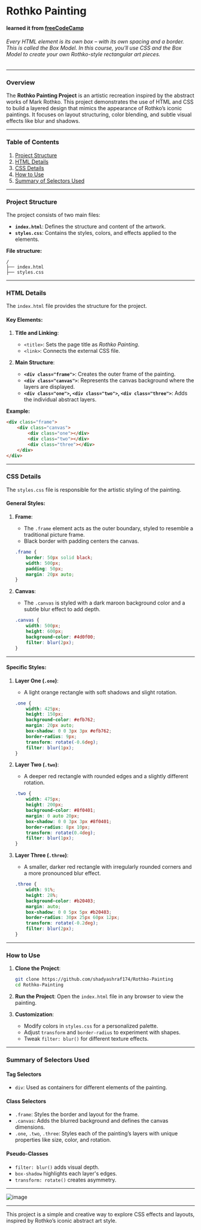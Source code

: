 # **Rothko Painting**
#### learned it from [freeCodeCamp](https://www.freecodecamp.org/)
###### Every HTML element is its own box – with its own spacing and a border. This is called the Box Model. In this course, you'll use CSS and the Box Model to create your own Rothko-style rectangular art pieces.
---
### **Overview**  
The **Rothko Painting Project** is an artistic recreation inspired by the abstract works of Mark Rothko. This project demonstrates the use of HTML and CSS to build a layered design that mimics the appearance of Rothko’s iconic paintings. It focuses on layout structuring, color blending, and subtle visual effects like blur and shadows.

---

### **Table of Contents**
1. [Project Structure](#project-structure)
2. [HTML Details](#html-details)
3. [CSS Details](#css-details)
4. [How to Use](#how-to-use)
5. [Summary of Selectors Used](#summary-of-selectors-used)

---

### **Project Structure**  
The project consists of two main files:  

- **`index.html`**: Defines the structure and content of the artwork.  
- **`styles.css`**: Contains the styles, colors, and effects applied to the elements.  

**File structure:**  
```
/
├── index.html
├── styles.css
```

---

### **HTML Details**  
The `index.html` file provides the structure for the project.  

#### Key Elements:
1. **Title and Linking**:
   - `<title>`: Sets the page title as *Rothko Painting*.  
   - `<link>`: Connects the external CSS file.

2. **Main Structure**:
   - **`<div class="frame">`**: Creates the outer frame of the painting.  
   - **`<div class="canvas">`**: Represents the canvas background where the layers are displayed.  
   - **`<div class="one">`, `<div class="two">`, `<div class="three">`**: Adds the individual abstract layers.  

**Example:**
```html
<div class="frame">
    <div class="canvas">
        <div class="one"></div>
        <div class="two"></div>
        <div class="three"></div>
    </div>
</div>
```

---

### **CSS Details**  
The `styles.css` file is responsible for the artistic styling of the painting.

#### **General Styles:**
1. **Frame**:
   - The `.frame` element acts as the outer boundary, styled to resemble a traditional picture frame.  
   - Black border with padding centers the canvas.  
   ```css
   .frame {
       border: 50px solid black;
       width: 500px;
       padding: 50px;
       margin: 20px auto;
   }
   ```

2. **Canvas**:
   - The `.canvas` is styled with a dark maroon background color and a subtle blur effect to add depth.  
   ```css
   .canvas {
       width: 500px;
       height: 600px;
       background-color: #4d0f00;
       filter: blur(2px);
   }
   ```

---

#### **Specific Styles:**
1. **Layer One (`.one`)**:
   - A light orange rectangle with soft shadows and slight rotation.  
   ```css
   .one {
       width: 425px;
       height: 150px;
       background-color: #efb762;
       margin: 20px auto;
       box-shadow: 0 0 3px 3px #efb762;
       border-radius: 9px;
       transform: rotate(-0.6deg);
       filter: blur(1px);
   }
   ```

2. **Layer Two (`.two`)**:
   - A deeper red rectangle with rounded edges and a slightly different rotation.  
   ```css
   .two {
       width: 475px;
       height: 200px;
       background-color: #8f0401;
       margin: 0 auto 20px;
       box-shadow: 0 0 3px 3px #8f0401;
       border-radius: 8px 10px;
       transform: rotate(0.4deg);
       filter: blur(1px);
   }
   ```

3. **Layer Three (`.three`)**:
   - A smaller, darker red rectangle with irregularly rounded corners and a more pronounced blur effect.  
   ```css
   .three {
       width: 91%;
       height: 28%;
       background-color: #b20403;
       margin: auto;
       box-shadow: 0 0 5px 5px #b20403;
       border-radius: 30px 25px 60px 12px;
       transform: rotate(-0.2deg);
       filter: blur(2px);
   }
   ```

---

### **How to Use**

1. **Clone the Project**:
   ```bash
   git clone https://github.com/shadyashraf174/Rothko-Painting
   cd Rothko-Painting
   ```

2. **Run the Project**:
   Open the `index.html` file in any browser to view the painting.

3. **Customization**:
   - Modify colors in `styles.css` for a personalized palette.  
   - Adjust `transform` and `border-radius` to experiment with shapes.  
   - Tweak `filter: blur()` for different texture effects.  

---

### **Summary of Selectors Used**

#### **Tag Selectors**
- `div`: Used as containers for different elements of the painting.

#### **Class Selectors**
- `.frame`: Styles the border and layout for the frame.  
- `.canvas`: Adds the blurred background and defines the canvas dimensions.  
- `.one`, `.two`, `.three`: Styles each of the painting’s layers with unique properties like size, color, and rotation.  

#### **Pseudo-Classes**
- `filter: blur()` adds visual depth.  
- `box-shadow` highlights each layer's edges.  
- `transform: rotate()` creates asymmetry.  

--- 

![image](https://github.com/user-attachments/assets/5bea1822-769b-4086-9250-ffb6670e2a53)

---
This project is a simple and creative way to explore CSS effects and layouts, inspired by Rothko’s iconic abstract art style.

